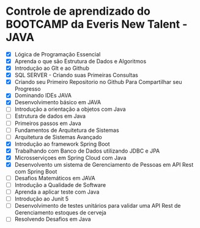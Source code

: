 # Controle de aprendizado do BOOTCAMP da Everis New Talent - JAVA
- [x] Lógica de Programação Essencial
- [x] Aprenda o que são Estrutura de Dados e Algoritmos
- [x] Introdução ao GIt e ao Github
- [x] SQL SERVER - Criando suas Primeiras Consultas
- [x] Criando seu Primeiro Repositorio no Github Para Compartilhar seu Progresso
- [x] Dominando IDEs JAVA
- [x] Desenvolvimento básico em JAVA
- [ ] Introdução a orientação a objetos com Java
- [ ] Estrutura de dados em Java
- [ ] Primeiros passos em Java
- [ ] Fundamentos de Arquitetura de Sistemas
- [ ] Arquitetura de Sistemas Avançado
- [x] Introdução ao framework Spring Boot
- [x] Trabalhando com Banco de Dados utilizando JDBC e JPA
- [x] Microsserviçoes em Spring Cloud com Java
- [x] Desenvolvento um sistema de Gerenciamento de Pessoas em API Rest com Spring Boot
- [ ] Desafios Matemáticos em JAVA
- [ ] Introdução a Qualidade de Software
- [ ] Aprenda a aplicar teste com Java
- [ ] Introdução ao Junit 5
- [ ] Desenvolvimento de testes unitários para validar uma API Rest de Gerenciamento estoques de cerveja
- [ ] Resolvendo Desafios em Java